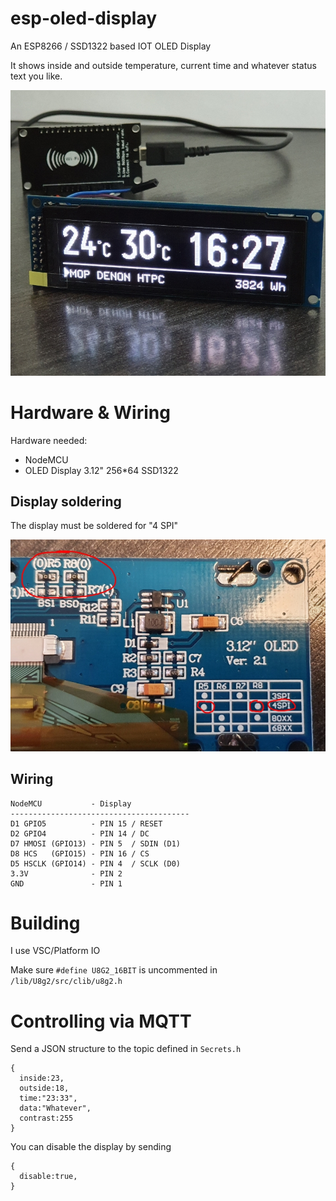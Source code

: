 # esp-oled-display
An ESP8266 / SSD1322 based IOT OLED Display

It shows inside and outside temperature, current time and whatever status text you like.

![display](/pics/display.jpg)

# Hardware & Wiring
Hardware needed:

* NodeMCU
* OLED Display 3.12" 256*64 SSD1322

## Display soldering
The display must be soldered for "4 SPI"

![solder](/pics/solder.jpg)

## Wiring
```
NodeMCU           - Display
----------------------------------------
D1 GPIO5          - PIN 15 / RESET
D2 GPIO4          - PIN 14 / DC
D7 HMOSI (GPIO13) - PIN 5  / SDIN (D1)
D8 HCS   (GPIO15) - PIN 16 / CS	
D5 HSCLK (GPIO14) - PIN 4  / SCLK (D0)
3.3V              - PIN 2
GND               - PIN 1
```

# Building
I use VSC/Platform IO

Make sure `#define U8G2_16BIT` is uncommented in `/lib/U8g2/src/clib/u8g2.h`

# Controlling via MQTT

Send a JSON structure to the topic defined in `Secrets.h`
```
{
  inside:23, 
  outside:18, 
  time:"23:33", 
  data:"Whatever", 
  contrast:255
}
```

You can disable the display by sending
```
{
  disable:true, 
}
```
